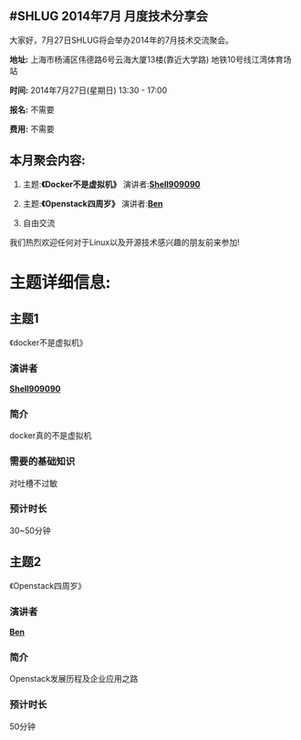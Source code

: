 #SHLUG 2014年7月 月度技术分享会
--------------------------------------------------------------------------------
大家好，7月27日SHLUG将会举办2014年的7月技术交流聚会。

**地址:** 上海市杨浦区伟德路6号云海大厦13楼(靠近大学路) 地铁10号线江湾体育场站

**时间:** 2014年7月27日(星期日) 13:30 - 17:00

**报名:** 不需要

**费用:** 不需要

本月聚会内容:
---------------

1. 主题:**《Docker不是虚拟机》** 演讲者:[**Shell909090**](http://weibo.com/u/1660625800)

2. 主题:**《Openstack四周岁》** 演讲者:[**Ben**](http://weibo.com/communitymanager)

3. 自由交流

我们热烈欢迎任何对于Linux以及开源技术感兴趣的朋友前来参加!

# 主题详细信息:

## 主题1
《docker不是虚拟机》

### 演讲者
[**Shell909090**](http://weibo.com/u/1660625800)

### 简介
docker真的不是虚拟机


### 需要的基础知识
对吐槽不过敏

### 预计时长
30~50分钟


## 主题2
《Openstack四周岁》

### 演讲者
[**Ben**](http://weibo.com/communitymanager)

### 简介
Openstack发展历程及企业应用之路

### 预计时长
50分钟